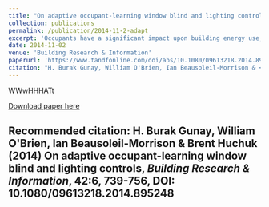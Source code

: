 ```yaml
---
title: "On adaptive occupant-learning window blind and lighting controls"
collection: publications
permalink: /publication/2014-11-2-adapt
excerpt: 'Occupants have a significant impact upon building energy use, e.g. through the actuation of window blinds and switching off lights. Automation systems with fixed set points for controlling blinds and lights have been used in some applications as an attempt to mitigate the impact of occupant behaviour upon energy consumption. A conceptual framework of an alternative control method is presented, one in which the control system adapts control set points in real time to each occupant's preferences. The potential of this hypothesis is demonstrated through a simulation-based study focused on a hypothetical south-facing office with existing empirical models that predict occupant behaviour regarding the control of window blinds and lights. The performance of a proposed adaptive automation system is simulated, one in which window-blind and lighting control set points are adapted in real time to learn the modelled occupant preferences using a Kalman filter. The performance of this alternative occupant-learning method of control is contrasted to that of two conventional control methods, one in which occupants have manual control over window blinds and lights, and the other that employs an automation system with fixed set points. The simulation results indicate that such an adaptive occupant-learning control method could lead to substantial energy savings.'
date: 2014-11-02
venue: 'Building Research & Information'
paperurl: 'https://www.tandfonline.com/doi/abs/10.1080/09613218.2014.895248'
citation: "H. Burak Gunay, William O'Brien, Ian Beausoleil-Morrison & <b>Brent Huchuk</b> (2014) On adaptive occupant-learning window blind and lighting controls, <i>Building Research & Information</i>, 42:6, 739-756, DOI: 10.1080/09613218.2014.895248"
---
```


WWwHHHATt

[Download paper here](https://www.tandfonline.com/doi/abs/10.1080/09613218.2014.895248)

Recommended citation: H. Burak Gunay, William O'Brien, Ian Beausoleil-Morrison & <b>Brent Huchuk</b> (2014) On adaptive occupant-learning window blind and lighting controls, <i>Building Research & Information</i>, 42:6, 739-756, DOI: 10.1080/09613218.2014.895248
---